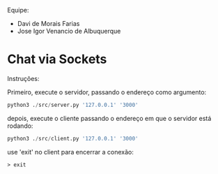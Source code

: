 Equipe: 
- Davi de Morais Farias
- Jose Igor Venancio de Albuquerque

# Chat via Sockets

Instruções:

Primeiro, execute o servidor, passando o endereço como argumento:
```python
python3 ./src/server.py '127.0.0.1' '3000'
```


depois, execute o cliente passando o endereço em que o servidor está rodando:
```python
python3 ./src/client.py '127.0.0.1' '3000'
```

use 'exit' no client para encerrar a conexão:
```
> exit
```